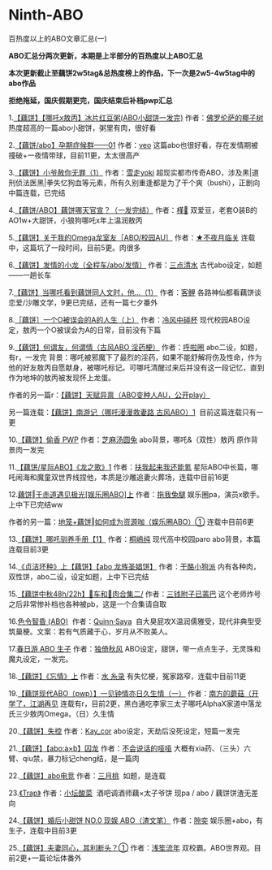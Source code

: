 # Ninth-ABO
百热度以上的ABO文章汇总(一)

**ABO汇总分两次更新，本期是上半部分的百热度以上ABO汇总**

**本次更新截止至藕饼2w5tag&总热度榜上的作品，下一次是2w5-4w5tag中的abo作品**

**拒绝拖延，国庆假期更完，国庆结束后补档pwp汇总**

1.[【藕饼】【哪吒x敖丙】冰片红豆粥(ABO小甜饼一发完)](http://zyl889.lofter.com/post/35fffc_1c637a23d) 作者：[佛罗伦萨的椰子树](http://zyl889.lofter.com/)
热度超高的一篇abo小甜饼，粥里有肉，很好看

2.[【藕饼/abo】孕期症候群——01](http://veoto.lofter.com/post/1f500891_1c6451b41) 作者：[veo](http://veoto.lofter.com/)
这篇abo也很好看，存在发情期被撞破+一夜情带球，目前11更，太太很高产

3.[【藕饼】小爷赦你无罪（1）](http://xuezouyoki.lofter.com/post/1f85ac65_1c641af84) 作者：[雪走yoki](http://xuezouyoki.lofter.com/)
超现实都市传奇ABO，涉及黑|道刑侦法医黑|拳失忆狗血等元素，所有久别重逢都是为了干个爽（bushi），正剧向中篇连载，已完结

4.[【藕饼/ABO】藕饼哪天官宣？（一发完结）](http://hibiscus123.lofter.com/post/1f4ee19e_1c641daeb) 作者：[槿🍃](http://hibiscus123.lofter.com/)
双爱豆，老套O装B的AO1w+大甜饼，小狼狗哪吒x年上温润敖丙

5.[【藕饼】关于我的Omega龙室友［ABO/校园AU］](http://zhulai248.lofter.com/post/1f2d1625_1c642700f) 作者：[★不夜月临关](http://zhulai248.lofter.com/)
连载中，这篇坑了一段时间，目前5更。肉很多

6.[【藕饼】](http://sandianshui494.lofter.com/post/30a2f9d0_1c6549d07)[发情的小龙（全程车/abo/发情）](http://sandianshui494.lofter.com/post/30a2f9d0_1c6549d07) 作者：[三点清水](http://sandianshui494.lofter.com/)
古代abo设定，如题——一趟长车

7.[【藕饼】](http://857089778.lofter.com/post/1d459f70_1c644a05a)[当哪吒看到藕饼同人文时，他...（1）](http://857089778.lofter.com/post/1d459f70_1c644a05a) 作者：[客鲤](http://857089778.lofter.com/)
各路神仙都看藕饼谈恋爱/沙雕文学，9更已完结，还有一篇七夕番外

8.[［藕饼］一个O被误会的A的人生（上）](http://xiaoxiaoyue085.lofter.com/post/1f04e9e8_1c649f0c3) 作者：[冷风中碰杯](http://xiaoxiaoyue085.lofter.com/)
现代校园ABO设定，敖丙一个O被误会为A的日常，目前没有下篇

9.[【藕饼】何谓友，何谓情（古风ABO 淫药梗）](http://aaqiaoer.lofter.com/post/1f075354_1c6484c14) 作者：[呼啦圈](http://aaqiaoer.lofter.com/)
abo二设，如题，有r，一发完
背景：哪吒被邪魔下了最烈的淫药，如果不能舒解将伤及性命，作为他的好友敖丙自愿献身，被哪吒标记。可哪吒清醒过来后并没有这一段记忆，直到作为地坤的敖丙被发现怀上龙蛋。

作者的另一篇r：[【藕饼】天赋异禀（ABO变种人AU，公开play）](http://aaqiaoer.lofter.com/post/1f075354_1c6510dd5)

另一篇连载：[【藕饼】南游记（哪吒漫漫救妻路 古风ABO）1](http://aaqiaoer.lofter.com/post/1f075354_1c658636a) 
目前这篇连载只有一更

10.[【藕饼】偷香 PWP](http://zhimatangyuantu.lofter.com/post/1fb66da9_1c6589dd2) 作者：[芝麻汤圆兔](http://zhimatangyuantu.lofter.com/)
abo背景，哪吒&（双性）敖丙 原作背景肉一发完

11.[【藕饼/星际ABO】《龙之歌》1](http://marscx.lofter.com/post/41ea77_1c63d54c5#) 作者：[扶我起来我还能氪](http://marscx.lofter.com/)
星际ABO中长篇，哪吒闹海和魔童双世界线捏他，本质是沙雕追妻火葬场，连载中目前16更

12.[藕饼‖于赤道遇见极光[娱乐圈ABO]上](http://muyangxiaodilei.lofter.com/post/2002bd9a_1c648bcab) 作者：[拖我兔腿](http://muyangxiaodilei.lofter.com/)
娱乐圈pa，演员x歌手。上中下已完结ww

作者的另一篇：[地笼+藕饼‖如何成为资源咖（娱乐圈ABO）①](http://muyangxiaodilei.lofter.com/post/2002bd9a_1c6520245)
连载中目前6更

13.[【藕饼】哪吒驯养手册【1】](http://stelin.lofter.com/post/1e28ef99_1c6471b86) 作者：[桐嶋纯](http://stelin.lofter.com/)
现代高中校园paro abo背景，本篇连载目前3更

14.[《贞洁坏种》上【藕饼】【abo 龙族圣娼饼】](http://mico-chanw.lofter.com/post/1d7798bf_1c64f361a) 作者：[干酪小狗派](http://mico-chanw.lofter.com/)
内有各种肉，双性饼，abo二设，设定如题，上中下已完结

15.[【藕饼中秋48h/22h】🚅车和🍖肉合集二/](http://sanqianfuziwuliangsheng.lofter.com/post/30c0d25a_1c6a0eef5) 作者：[三钱附子已蔫巴](http://sanqianfuziwuliangsheng.lofter.com/) 这个老师炸号之后非常惨补档也各种被pb，这是一个合集请自取

16.[色令智昏 (ABO)](http://kuien032.lofter.com/post/30a3cc41_1c6509a51)  作者：[Quinn·Saya](http://kuien032.lofter.com/) 
自大臭屁攻X温润儒雅受，现代非典型受筑巢梗。文案：若有气质藏于心，岁月从不败美人。

17.[春日游 ABO 生子](http://yikejiaohongdoudeqingmei.lofter.com/post/1e797936_1c6506ef7) 作者：[独倚秋风](http://yikejiaohongdoudeqingmei.lofter.com/)
ABO设定，甜饼，带一点点生子，无灵珠和魔丸设定，一发完。

18.[【藕饼】《忘情》上](http://haiyunshuil.lofter.com/post/1ef64024_1c641fbcd) 作者：[水 糸录](http://haiyunshuil.lofter.com/)
有失忆梗，冤家路窄，连载中目前11更

19.[【藕饼现](http://muxunan602.lofter.com/post/1f1a329d_1c6570cc2#)[代ABO（pwp）】一见钟情亦日久生情（一）](http://muxunan602.lofter.com/post/1f1a329d_1c6570cc2#) 作者：[南方的蘑菇（开学了，江湖再见](http://muxunan602.lofter.com/)
连载有r，目前2更，黑白通吃李家三太子哪吒AlphaX家道中落龙氏三少敖丙Omega，（日）久生情

20.[【](http://yetanqing.lofter.com/post/1f7584eb_1c648881c)[藕饼】](http://yetanqing.lofter.com/post/1f7584eb_1c648881c)[失控](http://yetanqing.lofter.com/post/1f7584eb_1c648881c) 作者：[Kay_cor](http://yetanqing.lofter.com/)
abo设定，天劫后没死设定，短篇一发完

21.[【藕饼】【](http://baisepangqiu.lofter.com/post/309c6f7c_1c655f71a)[abo:a×b】囚龙](http://baisepangqiu.lofter.com/post/309c6f7c_1c655f71a) 作者：[不会说话的哑哑](http://baisepangqiu.lofter.com/)
大概有xia药、（三头）六臂、qiu禁，暴力标记cheng结，是一篇肉

22.[【](http://g4162390.lofter.com/post/309aacde_1c64a144e)[藕饼】a](http://g4162390.lofter.com/post/309aacde_1c64a144e)[bo电竞](http://g4162390.lofter.com/post/309aacde_1c64a144e) 作者：[三月桃](http://g4162390.lofter.com/) 
如题，是连载

23.[《Trap》](http://duosheng372.lofter.com/post/1f294c67_1c64e861e) 作者：[小坛酸菜](http://duosheng372.lofter.com/)
 酒吧调酒师藕×太子爷饼 现pa / abo / 藕饼饼渣无差向

24.[【藕饼】婚后小甜饼 NO.0 现娱 ABO（渣文笔）](http://bhay2.lofter.com/post/1f44c73f_1c64aa8a9) 作者：[隙奕](http://bhay2.lofter.com/)
娱乐圈+abo，有生子，连载中目前3更

25.[【藕饼】夫妻同心，其利断头？①](http://nuanyangchuxia.lofter.com/post/1f0eaf34_1c64a78b7) 作者：[浅笙流年](http://nuanyangchuxia.lofter.com/)
双校霸。ABO世界观。目前2更+一篇论坛体番外


